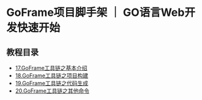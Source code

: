 # GoFrame项目脚手架 ｜ GO语言Web开发快速开始

## 教程目录

* [17.GoFrame工具链之基本介绍](17.GoFrame工具链之基本介绍.md)
* [18.GoFrame工具链之项目构建](18.GoFrame工具链之项目构建.md)
* [19.GoFrame工具链之代码生成](19.GoFrame工具链之代码生成.md)
* [20.GoFrame工具链之其他命令](20.GoFrame工具链之其他命令.md)
